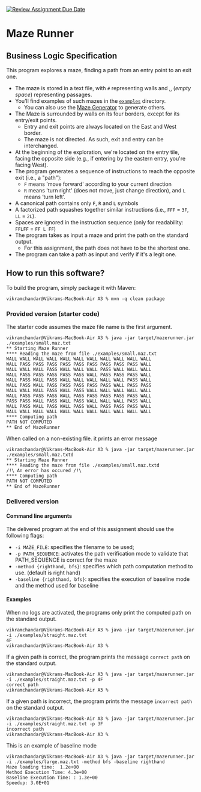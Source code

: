 [![Review Assignment Due Date](https://classroom.github.com/assets/deadline-readme-button-24ddc0f5d75046c5622901739e7c5dd533143b0c8e959d652212380cedb1ea36.svg)](https://classroom.github.com/a/8jM7fhXE)
# Maze Runner

## Business Logic Specification

This program explores a maze, finding a path from an entry point to an exit one.

- The maze is stored in a text file, with `#` representing walls and `␣` (_empty space_) representing passages.
- You’ll find examples of such mazes in the [`examples`](./examples) directory. 
    - You can also use the [Maze Generator](https://github.com/ace-lectures/maze-gen) to generate others.
- The Maze is surrounded by walls on its four borders, except for its entry/exit points.
    - Entry and exit points are always located on the East and West border.
    - The maze is not directed. As such, exit and entry can be interchanged.
- At the beginning of the exploration, we're located on the entry tile, facing the opposite side (e.g., if entering by the eastern entry, you're facing West).
- The program generates a sequence of instructions to reach the opposite exit (i.e., a "path"):
    - `F` means 'move forward' according to your current direction
    - `R` means 'turn right' (does not move, just change direction), and `L` means ‘turn left’. 
- A canonical path contains only `F`, `R` and `L` symbols
- A factorized path squashes together similar instructions (i.e., `FFF` = `3F`, `LL` = `2L`).
- Spaces are ignored in the instruction sequence (only for readability: `FFLFF` = `FF L FF`)
- The program takes as input a maze and print the path on the standard output.
    - For this assignment, the path does not have to be the shortest one.
- The program can take a path as input and verify if it's a legit one.

## How to run this software?

To build the program, simply package it with Maven:

```
vikramchandar@Vikrams-MacBook-Air A3 % mvn -q clean package 
```

### Provided version (starter code)

The starter code assumes the maze file name is the first argument. 

```
vikramchandar@Vikrams-MacBook-Air A3 % java -jar target/mazerunner.jar ./examples/small.maz.txt
** Starting Maze Runner
**** Reading the maze from file ./examples/small.maz.txt
WALL WALL WALL WALL WALL WALL WALL WALL WALL WALL WALL 
WALL PASS PASS PASS PASS PASS PASS PASS PASS PASS WALL 
WALL WALL WALL PASS WALL WALL WALL PASS WALL WALL WALL 
WALL PASS PASS PASS PASS PASS WALL PASS PASS PASS WALL 
WALL PASS WALL PASS WALL WALL WALL WALL WALL PASS WALL 
WALL PASS WALL PASS PASS PASS PASS PASS WALL PASS PASS 
WALL WALL WALL PASS WALL PASS WALL WALL WALL WALL WALL 
WALL PASS PASS PASS WALL PASS PASS PASS PASS PASS WALL 
PASS PASS WALL PASS WALL PASS WALL WALL WALL PASS WALL 
WALL PASS WALL PASS WALL PASS WALL PASS PASS PASS WALL 
WALL WALL WALL WALL WALL WALL WALL WALL WALL WALL WALL 
**** Computing path
PATH NOT COMPUTED
** End of MazeRunner
```

When called on a non-existing file. it prints an error message

```
vikramchandar@Vikrams-MacBook-Air A3 % java -jar target/mazerunner.jar ./examples/small.maz.txtd
** Starting Maze Runner
**** Reading the maze from file ./examples/small.maz.txtd
/!\ An error has occured /!\
**** Computing path
PATH NOT COMPUTED
** End of MazeRunner
```

### Delivered version

#### Command line arguments

The delivered program at the end of this assignment should use the following flags:

- `-i MAZE_FILE`: specifies the filename to be used;
- `-p PATH_SEQUENCE`: activates the path verification mode to validate that PATH_SEQUENCE is correct for the maze
- `-method {righthand, bfs}`: specifies which path computation method to use. (default is right hand)
- `-baseline {righthand, bfs}`: specifies the execution of baseline mode and the method used for baseline 

#### Examples

When no logs are activated, the programs only print the computed path on the standard output.

```
vikramchandar@Vikrams-MacBook-Air A3 % java -jar target/mazerunner.jar -i ./examples/straight.maz.txt
4F
vikramchandar@Vikrams-MacBook-Air A3 %
```

If a given path is correct, the program prints the message `correct path` on the standard output.

```
vikramchandar@Vikrams-MacBook-Air A3 % java -jar target/mazerunner.jar -i ./examples/straight.maz.txt -p 4F
correct path
vikramchandar@Vikrams-MacBook-Air A3 %
```

If a given path is incorrect, the program prints the message `incorrect path` on the standard output.

```
vikramchandar@Vikrams-MacBook-Air A3 % java -jar target/mazerunner.jar -i ./examples/straight.maz.txt -p 3F
incorrect path
vikramchandar@Vikrams-MacBook-Air A3 %
```

This is an example of baseline mode

```
vikramchandar@Vikrams-MacBook-Air A3 % java -jar target/mazerunner.jar -i ./examples/large.maz.txt -method bfs -baseline righthand
Maze loading time:  1.2e+00
Method Execution Time: 4.3e+00
Baseline Execution Time: : 1.3e+00
Speedup: 3.0E+01
```

